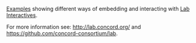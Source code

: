 [Examples](http://concord-consortium.github.io/lab-examples)
showing different ways of embedding and interacting with
[Lab Interactives](http://concord-consortium.github.io/lab/examples/interactives/interactives.html).

For more information see: http://lab.concord.org/ and https://github.com/concord-consortium/lab.